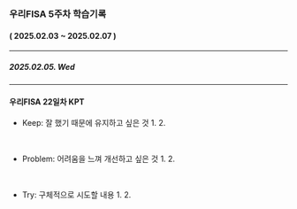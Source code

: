 ### 우리FISA 5주차 학습기록
#### ( 2025.02.03 ~ 2025.02.07 )
***
##### 2025.02.05. Wed


***
#### 우리FISA 22일차 KPT

- Keep: 잘 했기 때문에 유지하고 싶은 것
    1. 
    2. 

<br>

- Problem: 어려움을 느껴 개선하고 싶은 것
    1. 
    2. 

<br>

- Try: 구체적으로 시도할 내용
    1. 
    2. 